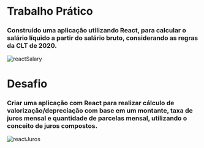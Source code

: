 # Trabalho Prático

### Construído uma aplicação utilizando React, para calcular o salário líquido a partir do salário bruto, considerando as regras da CLT de 2020.

![reactSalary](https://user-images.githubusercontent.com/61475431/93645946-95869280-f9db-11ea-93b8-9a2a31e102e2.gif)

# Desafio

### Criar uma aplicação com React para realizar cálculo de valorização/depreciação com base em um montante, taxa de juros mensal e quantidade de parcelas mensal, utilizando o conceito de juros compostos.

![reactJuros](https://user-images.githubusercontent.com/61475431/93650601-4ba2aa00-f9e5-11ea-9ef0-e839c50811df.gif)
